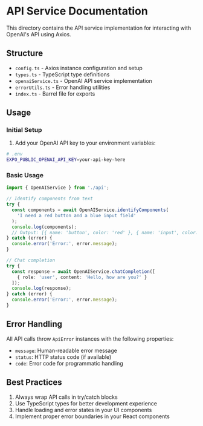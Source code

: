 # API Service Documentation

This directory contains the API service implementation for interacting with OpenAI's API using Axios.

## Structure

- `config.ts` - Axios instance configuration and setup
- `types.ts` - TypeScript type definitions
- `openaiService.ts` - OpenAI API service implementation
- `errorUtils.ts` - Error handling utilities
- `index.ts` - Barrel file for exports

## Usage

### Initial Setup

1. Add your OpenAI API key to your environment variables:

```bash
# .env
EXPO_PUBLIC_OPENAI_API_KEY=your-api-key-here
```

### Basic Usage

```typescript
import { OpenAIService } from './api';

// Identify components from text
try {
  const components = await OpenAIService.identifyComponents(
    'I need a red button and a blue input field'
  );
  console.log(components);
  // Output: [{ name: 'button', color: 'red' }, { name: 'input', color: 'blue' }]
} catch (error) {
  console.error('Error:', error.message);
}

// Chat completion
try {
  const response = await OpenAIService.chatCompletion([
    { role: 'user', content: 'Hello, how are you?' }
  ]);
  console.log(response);
} catch (error) {
  console.error('Error:', error.message);
}
```

## Error Handling

All API calls throw `ApiError` instances with the following properties:

- `message`: Human-readable error message
- `status`: HTTP status code (if available)
- `code`: Error code for programmatic handling

## Best Practices

1. Always wrap API calls in try/catch blocks
2. Use TypeScript types for better development experience
3. Handle loading and error states in your UI components
4. Implement proper error boundaries in your React components
